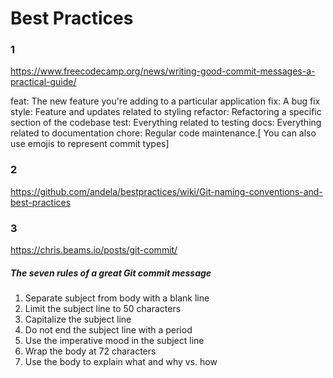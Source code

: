 # Best Practices

### 1
https://www.freecodecamp.org/news/writing-good-commit-messages-a-practical-guide/

feat: The new feature you're adding to a particular application
fix: A bug fix
style: Feature and updates related to styling
refactor: Refactoring a specific section of the codebase
test: Everything related to testing
docs: Everything related to documentation
chore: Regular code maintenance.[ You can also use emojis to represent commit types]

### 2
https://github.com/andela/bestpractices/wiki/Git-naming-conventions-and-best-practices

### 3
https://chris.beams.io/posts/git-commit/

##### The seven rules of a great Git commit message
1. Separate subject from body with a blank line
2. Limit the subject line to 50 characters
3. Capitalize the subject line
4. Do not end the subject line with a period
5. Use the imperative mood in the subject line
6. Wrap the body at 72 characters
7. Use the body to explain what and why vs. how


